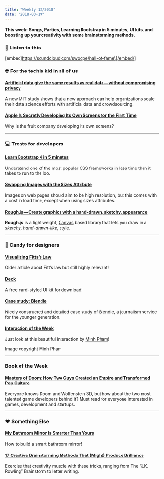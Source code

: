 ```yaml
---
title: "Weekly 12/2018"
date: "2018-03-19"
---
```


#### This week: Songs, Parties, Learning Bootstrap in 5 minutes, UI kits, and boosting up your creativity with some brainstorming methods.

### 💯 Listen to this

\[embed\]https://soundcloud.com/swoope/hall-of-fame\[/embed\]

### 🤓 For the techie kid in all of us

#### [Artificial data give the same results as real data — without compromising privacy](http://news.mit.edu/2017/artificial-data-give-same-results-as-real-data-0303)

A new MIT study shows that a new approach can help organizations scale their data science efforts with artificial data and crowdsourcing.

#### [Apple Is Secretly Developing Its Own Screens for the First Time](https://www.bloomberg.com/news/articles/2018-03-19/apple-is-said-to-develop-displays-to-replace-samsung-screens)

Why is the fruit company developing its own screens?

---

### 💻 Treats for developers

#### [Learn Bootstrap 4 in 5 minutes](https://medium.freecodecamp.org/learn-bootstrap-4-in-5-minutes-da94728efe41)

Understand one of the most popular CSS frameworks in less time than it takes to run to the loo.

#### [Swapping Images with the Sizes Attribute](https://www.filamentgroup.com/lab/sizes-swap/)

Images on web pages should aim to be high resolution, but this comes with a cost in load time, except when using sizes attributes.

#### [Rough.js — Create graphics with a hand-drawn, sketchy, appearance](http://roughjs.com/)

**Rough.js** is a light weight, [Canvas](https://developer.mozilla.org/en-US/docs/Web/API/Canvas_API) based library that lets you draw in a _sketchy_, _hand-drawn-like_, style.

---

### 🍬 Candy for designers

#### [Visualizing Fitts’s Law](http://particletree.com/features/visualizing-fittss-law/)

Older article about Fitt’s law but still highly relevant!

#### [Deck](https://www.invisionapp.com/blog/card-ui-kit-deck/)

A free card-styled UI kit for download!

#### [Case study: Blendle](https://underglass.io/read/Blendle)

Nicely constructed and detailed case study of Blendle, a journalism service for the younger generation.

#### [Interaction of the Week](https://dribbble.com/shots/4361222-Card-Swipe-Interaction)

Just look at this beautiful interaction by [Minh Pham](https://dribbble.com/phamduyminh)!

Image copyright Minh Pham

---

### Book of the Week

#### [Masters of Doom: How Two Guys Created an Empire and Transformed Pop Culture](https://www.amazon.com/Masters-Doom-Created-Transformed-Culture/dp/0812972155)

Everyone knows Doom and Wolfenstein 3D, but how about the two most talented game developers behind it? Must read for everyone interested in games, development and startups.

---

### ❤️ Something Else

#### [My Bathroom Mirror Is Smarter Than Yours](https://medium.com/@maxbraun/my-bathroom-mirror-is-smarter-than-yours-94b21c6671ba)

How to build a smart bathroom mirror!

#### [17 Creative Brainstorming Methods That (Might) Produce Brilliance](https://medium.com/personal-growth/17-creative-brainstorming-methods-that-might-produce-brilliance-2ace8b76cb6)

Exercise that creativity muscle with these tricks, ranging from The “J.K. Rowling” Brainstorm to letter writing.
